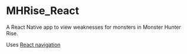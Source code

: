# MHRise_React
A React Native app to view weaknesses for monsters in Monster Hunter Rise.

Uses [React navigation](https://reactnavigation.org/)
